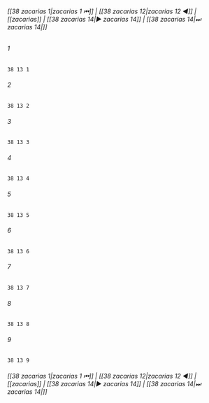 
###### [[38 zacarias 1|zacarias 1 ⏮]] | [[38 zacarias 12|zacarias 12 ◀]] | [[zacarias]] | [[38 zacarias 14|▶ zacarias 14]] | [[38 zacarias 14|⏭ zacarias 14|]]

###### 1
``` verse
38 13 1 
```
###### 2
``` verse
38 13 2 
```
###### 3
``` verse
38 13 3 
```
###### 4
``` verse
38 13 4 
```
###### 5
``` verse
38 13 5 
```
###### 6
``` verse
38 13 6 
```
###### 7
``` verse
38 13 7 
```
###### 8
``` verse
38 13 8 
```
###### 9
``` verse
38 13 9 
```

###### [[38 zacarias 1|zacarias 1 ⏮]] | [[38 zacarias 12|zacarias 12 ◀]] | [[zacarias]] | [[38 zacarias 14|▶ zacarias 14]] | [[38 zacarias 14|⏭ zacarias 14|]]

